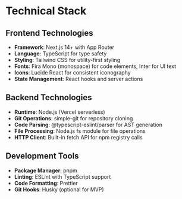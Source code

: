 # Technical Stack

## Frontend Technologies
- **Framework**: Next.js 14+ with App Router
- **Language**: TypeScript for type safety
- **Styling**: Tailwind CSS for utility-first styling
- **Fonts**: Fira Mono (monospace) for code elements, Inter for UI text
- **Icons**: Lucide React for consistent iconography
- **State Management**: React hooks and server actions

## Backend Technologies
- **Runtime**: Node.js (Vercel serverless)
- **Git Operations**: simple-git for repository cloning
- **Code Parsing**: @typescript-eslint/parser for AST generation
- **File Processing**: Node.js fs module for file operations
- **HTTP Client**: Built-in fetch API for npm registry calls

## Development Tools
- **Package Manager**: pnpm
- **Linting**: ESLint with TypeScript support
- **Code Formatting**: Prettier
- **Git Hooks**: Husky (optional for MVP)
